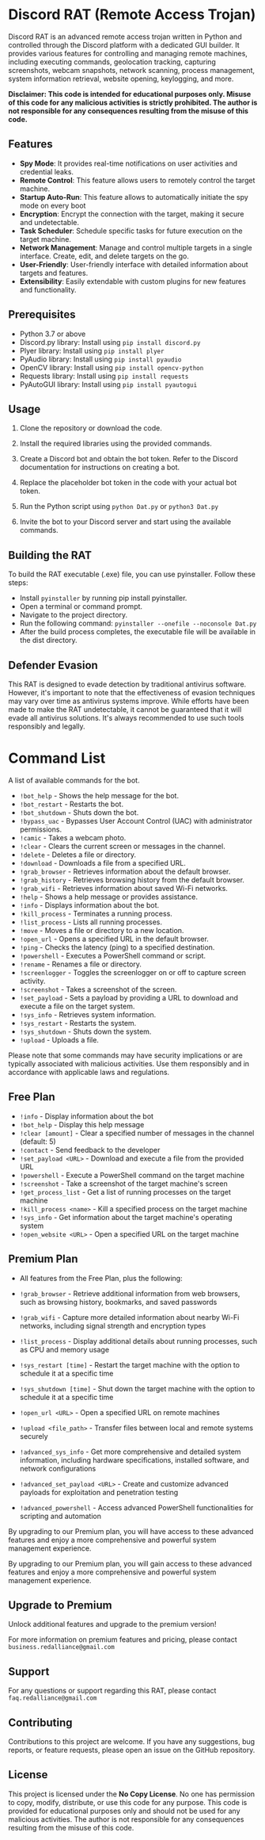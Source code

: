 # Discord RAT (Remote Access Trojan) 

Discord RAT is an advanced remote access trojan written in Python and controlled through the Discord platform with a dedicated GUI builder. It provides various features for controlling and managing remote machines, including executing commands, geolocation tracking, capturing screenshots, webcam snapshots, network scanning, process management, system information retrieval, website opening, keylogging, and more.

**Disclaimer: This code is intended for educational purposes only. Misuse of this code for any malicious activities is strictly prohibited. The author is not responsible for any consequences resulting from the misuse of this code.**

## Features

- **Spy Mode**: It provides real-time notifications on user activities and credential leaks.
- **Remote Control**: This feature allows users to remotely control the target machine.
- **Startup Auto-Run**: This feature allows to automatically initiate the spy mode on every boot
- **Encryption**: Encrypt the connection with the target, making it secure and undetectable.
- **Task Scheduler**: Schedule specific tasks for future execution on the target machine.
- **Network Management**: Manage and control multiple targets in a single interface. Create, edit, and delete targets on the go.
- **User-Friendly**: User-friendly interface with detailed information about targets and features.
- **Extensibility**: Easily extendable with custom plugins for new features and functionality.

## Prerequisites

- Python 3.7 or above
- Discord.py library: Install using `pip install discord.py`
- Plyer library: Install using `pip install plyer`
- PyAudio library: Install using `pip install pyaudio`
- OpenCV library: Install using `pip install opencv-python`
- Requests library: Install using `pip install requests`
- PyAutoGUI library: Install using `pip install pyautogui`

## Usage

1. Clone the repository or download the code.

2. Install the required libraries using the provided commands.

3. Create a Discord bot and obtain the bot token. Refer to the Discord documentation for instructions on creating a bot.

4. Replace the placeholder bot token in the code with your actual bot token.

5. Run the Python script using `python Dat.py` or `python3 Dat.py`

6. Invite the bot to your Discord server and start using the available commands.

## Building the RAT
 
To build the RAT executable (.exe) file, you can use pyinstaller. Follow these steps:

- Install `pyinstaller` by running pip install pyinstaller.
- Open a terminal or command prompt.
- Navigate to the project directory.
- Run the following command: `pyinstaller --onefile --noconsole Dat.py`
- After the build process completes, the executable file will be available in the dist directory.

## Defender Evasion

This RAT is designed to evade detection by traditional antivirus software. However, it's important to note that the effectiveness of evasion techniques may vary over time as antivirus systems improve. While efforts have been made to make the RAT undetectable, it cannot be guaranteed that it will evade all antivirus solutions. It's always recommended to use such tools responsibly and legally.

# Command List

A list of available commands for the bot.

- `!bot_help`       - Shows the help message for the bot.
- `!bot_restart`    - Restarts the bot.
- `!bot_shutdown`   - Shuts down the bot.
- `!bypass_uac`     - Bypasses User Account Control (UAC) with administrator permissions.
- `!camic`          - Takes a webcam photo.
- `!clear`          - Clears the current screen or messages in the channel.
- `!delete`         - Deletes a file or directory.
- `!download`       - Downloads a file from a specified URL.
- `!grab_browser`   - Retrieves information about the default browser.
- `!grab_history`   - Retrieves browsing history from the default browser.
- `!grab_wifi`      - Retrieves information about saved Wi-Fi networks.
- `!help`           - Shows a help message or provides assistance.
- `!info`           - Displays information about the bot.
- `!kill_process`   - Terminates a running process.
- `!list_process`   - Lists all running processes.
- `!move`           - Moves a file or directory to a new location.
- `!open_url`       - Opens a specified URL in the default browser.
- `!ping`           - Checks the latency (ping) to a specified destination.
- `!powershell`     - Executes a PowerShell command or script.
- `!rename`         - Renames a file or directory.
- `!screenlogger`   - Toggles the screenlogger on or off to capture screen activity.
- `!screenshot`     - Takes a screenshot of the screen.
- `!set_payload`    - Sets a payload by providing a URL to download and execute a file on the target system.
- `!sys_info`       - Retrieves system information.
- `!sys_restart`    - Restarts the system.
- `!sys_shutdown`   - Shuts down the system.
- `!upload`         - Uploads a file.


Please note that some commands may have security implications or are typically associated with malicious activities. Use them responsibly and in accordance with applicable laws and regulations.


## Free Plan

- `!info` - Display information about the bot
- `!bot_help` - Display this help message
- `!clear [amount]` - Clear a specified number of messages in the channel (default: 5)
- `!contact` - Send feedback to the developer
- `!set_payload <URL>` - Download and execute a file from the provided URL
- `!powershell` - Execute a PowerShell command on the target machine
- `!screenshot` - Take a screenshot of the target machine's screen
- `!get_process_list` - Get a list of running processes on the target machine
- `!kill_process <name>` - Kill a specified process on the target machine
- `!sys_info` - Get information about the target machine's operating system
- `!open_website <URL>` - Open a specified URL on the target machine

## Premium Plan

- All features from the Free Plan, plus the following:

- `!grab_browser` - Retrieve additional information from web browsers, such as browsing history, bookmarks, and saved passwords
- `!grab_wifi` - Capture more detailed information about nearby Wi-Fi networks, including signal strength and encryption types
- `!list_process` - Display additional details about running processes, such as CPU and memory usage
- `!sys_restart [time]` - Restart the target machine with the option to schedule it at a specific time
- `!sys_shutdown [time]` - Shut down the target machine with the option to schedule it at a specific time
- `!open_url <URL>` - Open a specified URL on remote machines
- `!upload <file_path>` - Transfer files between local and remote systems securely
- `!advanced_sys_info` - Get more comprehensive and detailed system information, including hardware specifications, installed software, and network configurations
- `!advanced_set_payload <URL>` - Create and customize advanced payloads for exploitation and penetration testing
- `!advanced_powershell` - Access advanced PowerShell functionalities for scripting and automation

By upgrading to our Premium plan, you will have access to these advanced features and enjoy a more comprehensive and powerful system management experience.


By upgrading to our Premium plan, you will gain access to these advanced features and enjoy a more comprehensive and powerful system management experience.

## Upgrade to Premium

Unlock additional features and upgrade to the premium version!

For more information on premium features and pricing, please contact `business.redalliance@gmail.com`

## Support

For any questions or support regarding this RAT, please contact `faq.redalliance@gmail.com`

## Contributing

Contributions to this project are welcome. If you have any suggestions, bug reports, or feature requests, please open an issue on the GitHub repository.

## License

This project is licensed under the **No Copy License**. No one has permission to copy, modify, distribute, or use this code for any purpose. This code is provided for educational purposes only and should not be used for any malicious activities. The author is not responsible for any consequences resulting from the misuse of this code.
